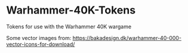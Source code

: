# Warhammer-40K-Tokens
Tokens for use with the Warhammer 40K wargame

Some vector images from: https://bakadesign.dk/warhammer-40-000-vector-icons-for-download/